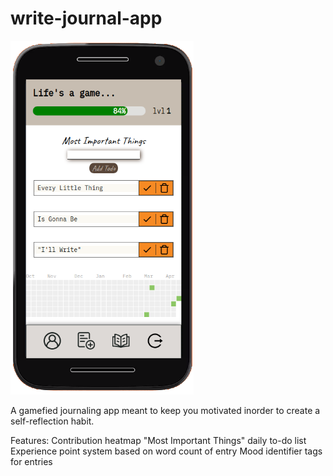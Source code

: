 # write-journal-app

![alt text](https://github.com/nickyiie/write-journal-app/blob/master/client/src/assets/illwrite.png?raw=true)

A gamefied journaling app meant to keep you motivated inorder to create a self-reflection habit.

Features: 
Contribution heatmap
"Most Important Things" daily to-do list
Experience point system based on word count of entry
Mood identifier tags for entries

